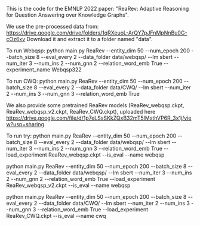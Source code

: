 This is the code for the EMNLP 2022 paper: "ReaRev: Adaptive Reasoning for Question Answering over Knowledge
Graphs".

We use the pre-processed data from: https://drive.google.com/drive/folders/1qRXeuoL-ArQY7pJFnMpNnBu0G-cOz6xv
Download it and extract it to a folder named "data".

To run Webqsp:
python main.py ReaRev --entity_dim 50 --num_epoch 200 --batch_size 8 --eval_every 2 --data_folder data/webqsp/ --lm sbert --num_iter 3 --num_ins 2 --num_gnn 2 --relation_word_emb True --experiment_name Webqsp322

To run CWQ:
python main.py ReaRev --entity_dim 50 --num_epoch 200 --batch_size 8 --eval_every 2 --data_folder data/CWQ/ --lm sbert --num_iter 2 --num_ins 3 --num_gnn 3 --relation_word_emb True


We also provide some pretrained ReaRev models (ReaRev_webqsp.ckpt, ReaRev_webqsp_v2.ckpt, ReaRev_CWQ.ckpt), uploaded here https://drive.google.com/file/d/1p7eLSsSKkZQxB32mT5lMsthVP6R_3x1j/view?usp=sharing

To run try:
python main.py ReaRev --entity_dim 50 --num_epoch 200 --batch_size 8 --eval_every 2 --data_folder data/webqsp/ --lm sbert --num_iter 3 --num_ins 2 --num_gnn 3 --relation_word_emb True --load_experiment ReaRev_webqsp.ckpt --is_eval --name webqsp

python main.py ReaRev --entity_dim 50 --num_epoch 200 --batch_size 8 --eval_every 2 --data_folder data/webqsp/ --lm sbert --num_iter 3 --num_ins 2 --num_gnn 2 --relation_word_emb True --load_experiment ReaRev_webqsp_v2.ckpt --is_eval --name webqsp

python main.py ReaRev --entity_dim 50 --num_epoch 200 --batch_size 8 --eval_every 2 --data_folder data/CWQ/ --lm sbert --num_iter 2 --num_ins 3 --num_gnn 3 --relation_word_emb True --load_experiment ReaRev_CWQ.ckpt --is_eval --name cwq
